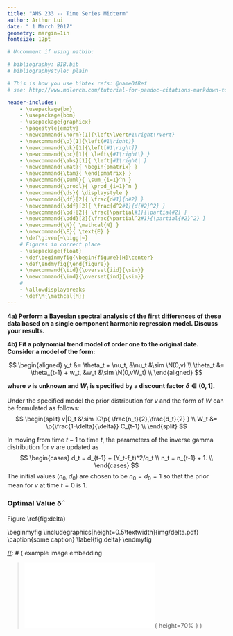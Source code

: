 ```yaml
---
title: "AMS 233 -- Time Series Midterm"
author: Arthur Lui
date: " 1 March 2017"
geometry: margin=1in
fontsize: 12pt

# Uncomment if using natbib:

# bibliography: BIB.bib
# bibliographystyle: plain 

# This is how you use bibtex refs: @nameOfRef
# see: http://www.mdlerch.com/tutorial-for-pandoc-citations-markdown-to-latex.html)

header-includes: 
    - \usepackage{bm}
    - \usepackage{bbm}
    - \usepackage{graphicx}
    - \pagestyle{empty}
    - \newcommand{\norm}[1]{\left\lVert#1\right\rVert}
    - \newcommand{\p}[1]{\left(#1\right)}
    - \newcommand{\bk}[1]{\left[#1\right]}
    - \newcommand{\bc}[1]{ \left\{#1\right\} }
    - \newcommand{\abs}[1]{ \left|#1\right| }
    - \newcommand{\mat}{ \begin{pmatrix} }
    - \newcommand{\tam}{ \end{pmatrix} }
    - \newcommand{\suml}{ \sum_{i=1}^n }
    - \newcommand{\prodl}{ \prod_{i=1}^n }
    - \newcommand{\ds}{ \displaystyle }
    - \newcommand{\df}[2]{ \frac{d#1}{d#2} }
    - \newcommand{\ddf}[2]{ \frac{d^2#1}{d{#2}^2} }
    - \newcommand{\pd}[2]{ \frac{\partial#1}{\partial#2} }
    - \newcommand{\pdd}[2]{\frac{\partial^2#1}{\partial{#2}^2} }
    - \newcommand{\N}{ \mathcal{N} }
    - \newcommand{\E}{ \text{E} }
    - \def\given{~\bigg|~}
    # Figures in correct place
    - \usepackage{float}
    - \def\beginmyfig{\begin{figure}[H]\center}
    - \def\endmyfig{\end{figure}}
    - \newcommand{\iid}{\overset{iid}{\sim}}
    - \newcommand{\ind}{\overset{ind}{\sim}}
    #
    - \allowdisplaybreaks
    - \def\M{\mathcal{M}}
---
```


**4a) Perform a Bayesian spectral analysis of the first differences of these
data based on a single component harmonic regression model. Discuss your
results.**

**4b) Fit a polynomial trend model of order one to the original date.
Consider a model of the form:**

$$
\begin{aligned}
y_t      &= \theta_t + \nu_t,    &\nu_t &\sim \N(0,v)  \\
\theta_t &= \theta_{t-1} + w_t,  &w_t &\sim \N(0,vW_t) \\
\end{aligned}
$$

**where $v$ is unknown and $W_t$ is specified by a discount factor $\delta \in(0,1]$.**

Under the specified model the prior distribution for $v$ and the form of $W$ can 
be formulated as follows:
$$
\begin{split}
v|D_t &\sim IG\p{ \frac{n_t}{2},\frac{d_t}{2} } \\
W_t &= \p{\frac{1-\delta}{\delta}} C_{t-1} \\
\end{split}
$$

In moving from time $t-1$ to time $t$, the parameters of the inverse gamma 
distribution for $v$ are updated as 
$$
\begin{cases}
d_t = d_{t-1} + (Y_t-f_t)^2/q_t \\
n_t = n_{t-1} + 1. \\
\end{cases}
$$
The initial values $(n_0,d_0)$ are chosen to be $n_0=d_0=1$ so that the prior mean
for $v$ at time $t=0$ is 1.

### Optimal Value $\hat\delta$

Figure \ref{fig:delta}

\beginmyfig
\includegraphics[height=0.5\textwidth]{img/delta.pdf}
\caption{some caption}
\label{fig:delta}
\endmyfig



[//]: # ( example image embedding
\beginmyfig
\includegraphics[height=0.5\textwidth]{path/to/img/img.pdf}
\caption{some caption}
\label{fig:mylabel}
% reference by: \ref{fig:mylabel}
\endmyfig
)
[//]: # ( example image embedding
> ![some caption.\label{mylabel}](path/to/img/img.pdf){ height=70% }
)

[//]: # ( example two figs side-by-side
\begin{figure*}
  \begin{minipage}{.45\linewidth}
    \centering \includegraphics[height=1\textwidth]{img1.pdf}
    \caption{some caption}
    \label{fig:myLabel1}
  \end{minipage}\hfill
  \begin{minipage}{.45\linewidth}
    \centering \includegraphics[height=1\textwidth]{img2.pdf}
    \caption{some caption}
    \label{fig:myLabel2}
  \end{minipage}
\end{figure*}
)


[//]: # (Footnotes:)


